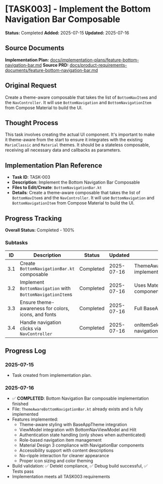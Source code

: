 # [TASK003] - Implement the Bottom Navigation Bar Composable

**Status:** Completed
**Added:** 2025-07-15
**Updated:** 2025-07-16

## Source Documents
**Implementation Plan:** [docs/implementation-plans/feature-bottom-navigation-bar.md](docs/implementation-plans/feature-bottom-navigation-bar.md)
**Source PRD:** [docs/product-requirements-documents/feature-bottom-navigation-bar.md](docs/product-requirements-documents/feature-bottom-navigation-bar.md)

## Original Request
Create a theme-aware composable that takes the list of `BottomNavItem`s and the `NavController`. It will use `BottomNavigation` and `BottomNavigationItem` from Compose Material to build the UI.

## Thought Process
This task involves creating the actual UI component. It's important to make it theme-aware from the start to ensure it integrates with the existing `MarioClassic` and `Material` themes. It should be a stateless composable, receiving all necessary data and callbacks as parameters.

## Implementation Plan Reference
- **Task ID**: TASK-003
- **Description**: Implement the Bottom Navigation Bar Composable
- **Files to Edit/Create**: `BottomNavigationBar.kt`
- **Details**: Create a theme-aware composable that takes the list of `BottomNavItem`s and the `NavController`. It will use `BottomNavigation` and `BottomNavigationItem` from Compose Material to build the UI.

## Progress Tracking

**Overall Status:** Completed - 100%

### Subtasks
| ID | Description | Status | Updated | Notes |
|----|-------------|--------|---------|-------|
| 3.1 | Create `BottomNavigationBar.kt` composable | Completed | 2025-07-16 | ThemeAwareBottomNavigationBar.kt implemented |
| 3.2 | Implement `BottomNavigation` with `BottomNavigationItem`s | Completed | 2025-07-16 | Uses Material 3 NavigationBar components |
| 3.3 | Ensure theme-awareness for colors, icons, and fonts | Completed | 2025-07-16 | Full BaseAppTheme integration |
| 3.4 | Handle navigation clicks via `NavController` | Completed | 2025-07-16 | onItemSelected callback for navigation |

## Progress Log
### 2025-07-15
- Task created from implementation plan.

### 2025-07-16
- ✅ **COMPLETED**: Bottom Navigation Bar composable implementation finished
- File: `ThemeAwareBottomNavigationBar.kt` already exists and is fully implemented
- Features implemented:
  - Theme-aware styling with BaseAppTheme integration
  - ViewModel integration with BottomNavViewModel and Hilt
  - Authentication state handling (only shows when authenticated)
  - Role-based navigation item management
  - Material Design 3 compliance with NavigationBar components
  - Accessibility support with content descriptions
  - No-ripple interaction for cleaner appearance
  - Proper icon sizing and color theming
- Build validation: ✅ Detekt compliance, ✅ Debug build successful, ✅ Tests pass
- Implementation meets all TASK003 requirements
